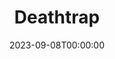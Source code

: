 ---
title: Deathtrap
date: 2023-09-08T00:00:00
opening_date: 1984-04-06
closing_date: 1984-04-21
layout: productions
program:
Theatre: Theatre Jacksonville
Venue: Little Theatre
cast:
- Sidney Bruhl: Tom Nehl
- Myra Bruhl: Glenda Sweitzer
- Clifford Anderson: Richard Sykes
- Helga Ten Dorp: Mardie Kelly
- Porter Milgrim: Jack Masters
crew:
- Director: Ray Jensen
- Set & Lighting Design: Andrew Way
- Properties Chair: Elizabeth Turner
- Assistant to the Director: Jim Ruffett
- Stage Manager: Mary Sasser
- Lighting Technician: Dave Stillson
- Sound Technician: Marti Carson
- Costume Designer: Valerie Hall
- Publicity: Ginny Ribadeneyra
- Set Construction:
  - Mary Sasser
  - Norm Dulaney
  - Dave Stillson
  - Kate Rust
  - Jim Ruffett
  - Cindy Lube
  - Pam Jackson
  - Marti Carson
orchestra:
---